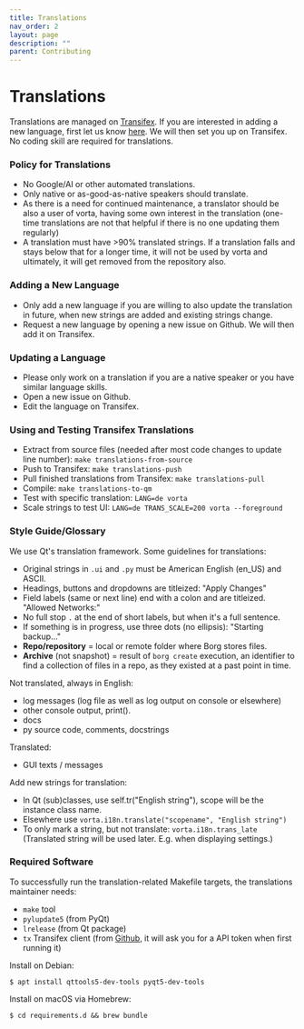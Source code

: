 ```yaml
---
title: Translations
nav_order: 2
layout: page
description: ""
parent: Contributing
---
```


# Translations

Translations are managed on [Transifex](https://www.Transifex.com/borgbase/vorta/). If you are interested in adding a new language, first let us know [here](https://github.com/borgbase/vorta/discussions/categories/translations). We will then set you up on Transifex. No coding skill are required for translations.

### Policy for Translations

- No Google/AI or other automated translations.
- Only native or as-good-as-native speakers should translate.
- As there is a need for continued maintenance, a translator should be also a user of vorta, having some own interest in the translation (one-time translations are not that helpful if there is no one updating them regularly)
- A translation must have >90% translated strings. If a translation falls and stays below that for a longer time, it will not be used by vorta and ultimately, it will get removed from the repository also.

### Adding a New Language

- Only add a new language if you are willing to also update the translation in future, when new strings are added and existing strings change.
- Request a new language by opening a new issue on Github. We will then add it on Transifex.

### Updating a Language

- Please only work on a translation if you are a native speaker or you have similar language skills.
- Open a new issue on Github.
- Edit the language on Transifex.

### Using and Testing Transifex Translations

- Extract from source files (needed after most code changes to update line number): `make translations-from-source`
- Push to Transifex: `make translations-push`
- Pull finished translations from Transifex: `make translations-pull`
- Compile: `make translations-to-qm`
- Test with specific translation: `LANG=de vorta`
- Scale strings to test UI: `LANG=de TRANS_SCALE=200 vorta --foreground`

### Style Guide/Glossary

We use Qt's translation framework. Some guidelines for translations:

- Original strings in `.ui` and `.py` must be American English (en_US) and ASCII.
- Headings, buttons and dropdowns are titleized: "Apply Changes"
- Field labels (same or next line) end with a colon and are titleized. "Allowed Networks:"
- No full stop `.` at the end of short labels, but when it's a full sentence.
- If something is in progress, use three dots (no ellipsis): "Starting backup..."
- **Repo/repository** = local or remote folder where Borg stores files.
- **Archive** (not snapshot) = result of `borg create` execution, an identifier to find a collection of files in a repo, as they existed at a past point in time.

Not translated, always in English:

- log messages (log file as well as log output on console or elsewhere)
- other console output, print().
- docs
- py source code, comments, docstrings

Translated:

- GUI texts / messages

Add new strings for translation:

- In Qt (sub)classes, use self.tr("English string"), scope will be the instance class name.
- Elsewhere use `vorta.i18n.translate("scopename", "English string")`
- To only mark a string, but not translate: `vorta.i18n.trans_late` (Translated string will be used later. E.g. when displaying settings.)

### Required Software

To successfully run the translation-related Makefile targets, the translations maintainer needs:

- `make` tool
- `pylupdate5` (from PyQt)
- `lrelease` (from Qt package)
- `tx` Transifex client (from [Github](https://github.com/transifex/cli), it will ask you for a API token when first running it)

Install on Debian:

```
$ apt install qttools5-dev-tools pyqt5-dev-tools
```

Install on macOS via Homebrew:

```
$ cd requirements.d && brew bundle
```
